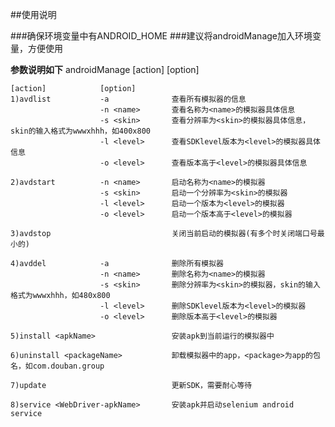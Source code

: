 ##使用说明

###确保环境变量中有ANDROID_HOME
###建议将androidManage加入环境变量，方便使用

**参数说明如下**
androidManage [action] [option]

    [action]            [option]
    1)avdlist           -a              查看所有模拟器的信息
                        -n <name>       查看名称为<name>的模拟器具体信息
                        -s <skin>       查看分辨率为<skin>的模拟器具体信息，skin的输入格式为wwwxhhh，如400x800
                        -l <level>      查看SDKlevel版本为<level>的模拟器具体信息
                        -o <level>      查看版本高于<level>的模拟器具体信息

    2)avdstart          -n <name>       启动名称为<name>的模拟器
                        -s <skin>       启动一个分辨率为<skin>的模拟器
                        -l <level>      启动一个版本为<level>的模拟器
                        -o <level>      启动一个版本高于<level>的模拟器
    
    3)avdstop                           关闭当前启动的模拟器(有多个时关闭端口号最小的)

    4)avddel            -a              删除所有模拟器
                        -n <name>       删除名称为<name>的模拟器
                        -s <skin>       删除分辨率为<skin>的模拟器，skin的输入格式为wwwxhhh，如480x800
                        -l <level>      删除SDKlevel版本为<level>的模拟器
                        -o <level>      删除版本高于<level>的模拟器
    
    5)install <apkName>                 安装apk到当前运行的模拟器中

    6)uninstall <packageName>           卸载模拟器中的app，<package>为app的包名，如com.douban.group

    7)update                            更新SDK，需要耐心等待
    
    8)service <WebDriver-apkName>       安装apk并启动selenium android service



 


